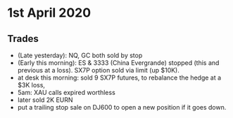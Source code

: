 # 1st April 2020

## Trades

- (Late yesterday): NQ, GC both sold by stop
- (Early this morning): ES & 3333 (China Evergrande) stopped (this and previous at a loss).
SX7P option sold via limit (up $10K).
- at desk this morning: sold 9 SX7P futures, to rebalance the hedge at a $3K loss,
- 5am: XAU calls expired worthless
- later sold 2K EURN
- put a trailing stop sale on DJ600 to open a new position if it goes down.



